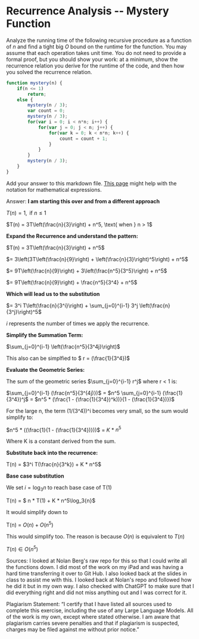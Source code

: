 # Recurrence Analysis -- Mystery Function

Analyze the running time of the following recursive procedure as a function of
$n$ and find a tight big $O$ bound on the runtime for the function. You may
assume that each operation takes unit time. You do not need to provide a formal
proof, but you should show your work: at a minimum, show the recurrence relation
you derive for the runtime of the code, and then how you solved the recurrence
relation.

```javascript
function mystery(n) {
    if(n <= 1)
        return;
    else {
        mystery(n / 3);
        var count = 0;
        mystery(n / 3);
        for(var i = 0; i < n*n; i++) {
            for(var j = 0; j < n; j++) {
                for(var k = 0; k < n*n; k++) {
                    count = count + 1;
                }
            }
        }
        mystery(n / 3);
    }
}
```

Add your answer to this markdown file. [This
page](https://docs.github.com/en/get-started/writing-on-github/working-with-advanced-formatting/writing-mathematical-expressions)
might help with the notation for mathematical expressions.

Answer: 
**I am starting this over and from a different approach**

$T(n) = 1, \text{ if } n \leq 1$
   
$T(n) = 3T\left(\frac{n}{3}\right) + n^5, \text{ when } n > 1$

**Expand the Recurrence and understand the pattern:**

$T(n) = 3T\left(\frac{n}{3}\right) + n^5$

$= 3\left(3T\left(\frac{n}{9}\right) + \left(\frac{n}{3}\right)^5\right) + n^5$

$= 9T\left(\frac{n}{9}\right) + 3\left(\frac{n^5}{3^5}\right) + n^5$

$= 9T\left(\frac{n}{9}\right) + \frac{n^5}{3^4} + n^5$

**Which will lead us to the substitution**

$= 3^i T\left(\frac{n}{3^i}\right) + \sum_{j=0}^{i-1} 3^j \left(\frac{n}{3^j}\right)^5$

_i_ represents the number of times we apply the recurrence. 

**Simplify the Summation Term:** 

$\sum_{j=0}^{i-1} \left(\frac{n^5}{3^4j}\right)$

This also can be simplfied to $ r = (\frac{1}{3^4})$

**Evaluate the Geometric Series:** 

The sum of the geometric series $\sum_{j=0}^{i-1} r^j$ where r < 1 is: 

$\sum_{j=0}^{i-1} (\frac{n^5}{3^(4j)})$ = $n^5 \sum_{j=0}^{i-1} (\frac{1}{3^4})^j$ 
= $n^5 * (\frac{1 - (\frac{1}{3^4})^k))}{1 - (\frac{1}{3^4})})$

For the large n, the term (1/(3^4))^i becomes very small, so the sum would simplify to:

$n^5 * ((\frac{1}{1 - (\frac{1}{3^4})}))$ = _K_ * $n^5$

Where K is a constant derived from the sum. 

**Substitute back into the recurrence:**

T(n) = $3^i T(\frac{n}{3^k}) + K * n^5$

**Base case substitution** 

We set $i = \log_3{n}$ to reach base case of T(1) 

T(n) = $ n * T(1) + K * n^5\log_3{n}$

It would simplify down to 

T(n) = $O(n) + O(n^5)$ 

This would simplify too. The reason is because $O(n)$ is equivalent to $T(n)$

 $T(n) \in O(n^5)$ 
 
Sources: 
I looked at Nolan Berg's raw repo for this so that I could write all the functions down. I did most of the work on my iPad and was having a hard time transferring it over to Git Hub. I also looked back at the slides in class to assist me with this. I looked back at Nolan's repo and followed how he did it but in my own way. I also checked with ChatGPT to make sure that I did everything right and did not miss anything out and I was correct for it. 

Plagiarism Statement: 
“I certify that I have listed all sources used to complete this exercise, including the use of any Large Language Models. All of the work is my own, except where stated otherwise. I am aware that plagiarism carries severe penalties and that if plagiarism is suspected, charges may be filed against me without prior notice.”






